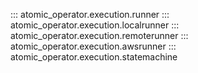 ::: atomic_operator.execution.runner
::: atomic_operator.execution.localrunner
::: atomic_operator.execution.remoterunner
::: atomic_operator.execution.awsrunner
::: atomic_operator.execution.statemachine
